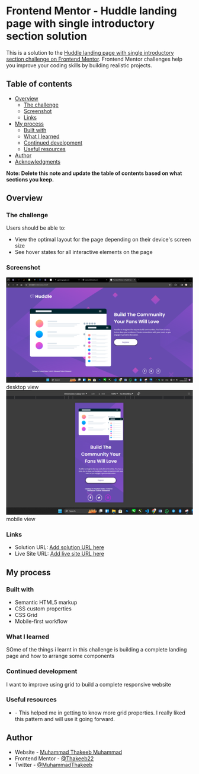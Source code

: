 # Frontend Mentor - Huddle landing page with single introductory section solution

This is a solution to the [Huddle landing page with single introductory section challenge on Frontend Mentor](https://www.frontendmentor.io/challenges/huddle-landing-page-with-a-single-introductory-section-B_2Wvxgi0). Frontend Mentor challenges help you improve your coding skills by building realistic projects.

## Table of contents

- [Overview](#overview)
  - [The challenge](#the-challenge)
  - [Screenshot](#screenshot)
  - [Links](#links)
- [My process](#my-process)
  - [Built with](#built-with)
  - [What I learned](#what-i-learned)
  - [Continued development](#continued-development)
  - [Useful resources](#useful-resources)
- [Author](#author)
- [Acknowledgments](#acknowledgments)

**Note: Delete this note and update the table of contents based on what sections you keep.**

## Overview

### The challenge

Users should be able to:

- View the optimal layout for the page depending on their device's screen size
- See hover states for all interactive elements on the page

### Screenshot

![](./images/Destop%20view.PNG) desktop view
![](./images/mobile%20view.PNG) mobile view

### Links

- Solution URL: [Add solution URL here](https://thakeeb22.github.io/Huddle-project/)
- Live Site URL: [Add live site URL here](https://thakeeb22.github.io/Huddle-project/)

## My process

### Built with

- Semantic HTML5 markup
- CSS custom properties
- CSS Grid
- Mobile-first workflow

### What I learned

SOme of the things i learnt in this challenge is building a complete landing page and how to arrange some components



### Continued development

I want to improve using grid to build a complete responsive website 


### Useful resources

- [](https://www.w3schools.com) - This helped me in getting to know more grid properties. I really liked this pattern and will use it going forward.



## Author

- Website - [Muhammad Thakeeb Muhammad](https://thakeeb22.github.io/Huddle-project/)
- Frontend Mentor - [@Thakeeb22](https://www.frontendmentor.io/profile/Thakeeb22)
- Twitter - [@MuhammadThakeeb](https://www.twitter.com/MuhammadThakeeb)